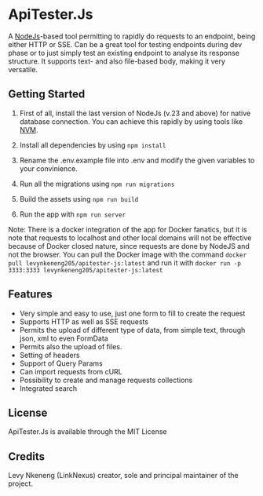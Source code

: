 # ApiTester.Js

A [NodeJs](https://nodejs.org/)-based tool permitting to rapidly do requests to an endpoint, being either HTTP or SSE. Can be a great tool for testing endpoints during dev phase or to just simply test an existing endpoint to analyse its response structure. It supports text- and also file-based body, making it very versatile.

## Getting Started

1. First of all, install the last version of NodeJs (v.23 and above) for native database connection. You can achieve this rapidly by using tools like [NVM](https://github.com/nvm-sh/nvm).

2. Install all dependencies by using `npm install`

3. Rename the .env.example file into .env and modify the given variables to your convinience.

4. Run all the migrations using `npm run migrations`

5. Build the assets using `npm run build`

6. Run the app with `npm run server`

Note: There is a docker integration of the app for Docker fanatics, but it is note that requests to localhost and other local domains will not be effective because of Docker closed nature, since requests are done by NodeJS and not the browser.
You can pull the Docker image with the command `docker pull levynkeneng205/apitester-js:latest` and run it with `docker run -p 3333:3333 levynkeneng205/apitester-js:latest`

## Features

- Very simple and easy to use, just one form to fill to create the request
- Supports HTTP as well as SSE requests
- Permits the upload of different type of data, from simple text, through json, xml to even FormData
- Permits also the upload of files.
- Setting of headers
- Support of Query Params
- Can import requests from cURL
- Possibility to create and manage requests collections
- Integrated search

## License

ApiTester.Js is available through the MIT License

## Credits

Levy Nkeneng (LinkNexus) creator, sole and principal maintainer of the project.
